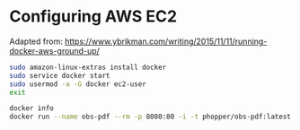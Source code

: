 # Configuring AWS EC2

Adapted from: https://www.ybrikman.com/writing/2015/11/11/running-docker-aws-ground-up/

```bash
sudo amazon-linux-extras install docker
sudo service docker start
sudo usermod -a -G docker ec2-user
exit
```

```bash
docker info
docker run --name obs-pdf --rm -p 8080:80 -i -t phopper/obs-pdf:latest bash
```
